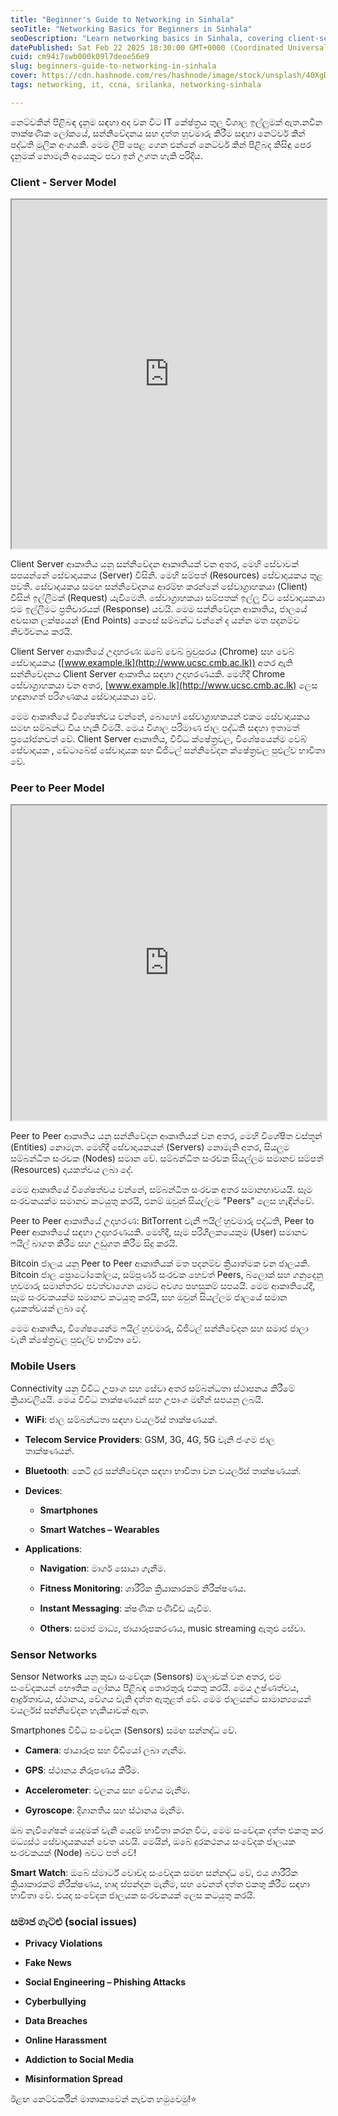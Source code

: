 ```yaml
---
title: "Beginner's Guide to Networking in Sinhala"
seoTitle: "Networking Basics for Beginners in Sinhala"
seoDescription: "Learn networking basics in Sinhala, covering client-server models, peer-to-peer systems, mobile connectivity, sensor networks, and social challenges"
datePublished: Sat Feb 22 2025 18:30:00 GMT+0000 (Coordinated Universal Time)
cuid: cm94i7swb000k09l7deoe56e9
slug: beginners-guide-to-networking-in-sinhala
cover: https://cdn.hashnode.com/res/hashnode/image/stock/unsplash/40XgDxBfYXM/upload/9d9a498d5b843606ad0cbfe893938d14.jpeg
tags: networking, it, ccna, srilanka, networking-sinhala

---
```


නෙට්වකින් පිළිබඳ දැනුම සඳහා අද වන විට IT කේෂ්ත්‍රය තුල විශාල ඉල්ලුමක් ඇත.නවීන තාක්ෂණික ලෝකයේ, සන්නිවේදනය සහ දත්ත හුවමාරු කිරීම සඳහා නෙට්වර් කින් පද්ධති මූලික අංගයකි. මෙම ලිපි පෙළ ගෙන එන්නේ නෙට්වර් කින් පිළිබද කිසිඳු පෙර දැනුමක් නොමැති අයෙකුට පවා ඉන් උගත හැකි පරිදිය.

### Client - Server Model

<iframe style="width:100%;height:558px" src="https://viewer.diagrams.net/?tags=%7B%7D&lightbox=1&highlight=0000ff&edit=_blank&layers=1&nav=1&title=Copy%20of%20network%20Diagram.drawio&transparent=1&dark=auto#R%3Cmxfile%20pages%3D%222%22%3E%3Cdiagram%20id%3D%22l8hXMBHkgcEJcSW0mbfh%22%20name%3D%22Page-1%22%3E7Vxdc5s4FP01eTQjJD7Eo53EbbftTmezM53uS0YG2VaDEQU5cfrrVwJhA8Kxm%2FqrduhMMVcg4J4j6d577Fyh69niXUbS6Wce0fgKgmhxhW6uILQdiOVOWZ5Li%2B%2F7pWGSsUiftDLcsZ9UG4G2zllE88aJgvNYsLRpDHmS0FA0bCTL%2BFPztDGPm3dNyYQahruQxKb1K4vEVFttL1g1vKdsMtW3xlC%2F34xUJ%2Bs3yack4k81E7q9QtcZ56L8NFtc01g5r%2FJLed1wTevywTKaiG0uwL3e%2B%2Bno7r9v4gOKoslfyY1v96CjH048V29MI%2BkAfZjwRO4GGZ8nEVX9AHnEMzHlE56Q%2BBPnqTTa0vidCvGs4SNzwaVpKmaxbs35PAvpF5qxGRU0u0tJyJKJbHRlI02ivkJqdT9pGbI41vcTJJtQsebiccyf%2BgmT3mY80Xcby2uvecyz4oVQRCgeh%2BopRMYfaK3FCzEdjWWL6UvtXuWMmkF79h3l8lGyZ3lCRmN568cmW4gm3WR53vLSL5zJW0BQDRAPlZfo4YF8z3Jqm%2Bs3e9SOLDupg93qF7q42W%2FgW25t87xmv9rH7X7lh9rbrkwFtX6FZuj8aTZ21b9OmhXbUWkWuBbCqy1okgO8mmWB5dmrrc1l97AkAwbJfptRm0jzIuN%2Bl1EAuICOuxgFgH0zuD4moxAKrABhN%2FCcwJaAALeJvR28jlIIuBbwbAcgF2Dfl8Q9Lqfg%2BU9c9ojYFHbTzLvtD49JM%2Bj5loeC1dZgA8TolRMXhhbywHKzD0Wy%2FsNH99vnwQeEIz%2F8%2B7sT3fofe%2FrujySeaz8ZpBvzRDSB8a7V%2BH%2BkmWAyWu3HbKLgFYpwS%2BsnMqLxF54zDf6IC8Fn8oS41RBKXKnse0B0P0tDjaR8LmKWSH5UkTYwuXRdbJ2LIMb2AMmWSUYiRlevozldmW9YJnsvHytRQ2nZWRV%2FF1SdklS5ZraYqLzDSqh44tlDbqXhS3RVjqGLFwlbtSLQpJqnj59WWYCvTdNa%2FF%2Bd1kXxBm9%2BlSRwM0k2wl4Ds5s4BvxNGDVUxjI1uB12gUJ%2BzjNqxSQtO0%2FV%2BKHZ7aPsPNePsQOkoNNCCnkGUm4HUmhfSKHNSHUAsRY0A5Ni8A5I%2BDAp1p16CFpsa9HtGEbmjI%2FBEJRYltmqOohIPl0ub22UGc99i8n8O7fyGclEOi1ZsgNoURtabA5CGx8QWmcztJV75JKrlsbNY267yfplvIub9fN0NS%2BT6mDMFgq6gX6em6kQqnTSV46AwzBKnAK8MZMRTGaF8o5wGBFB5K4AVe5pnksMGYnznq8cqIoGQ%2BCg%2B979nUL8%2FisR4bRnQ2ylMvDY%2FeSLOiZf1IU73hPu7mbcK7wNx6dVYCZt8lYszVeBXpMf5uy7fhCWQd6%2FRXyJavCymQRgGLOR%2FJ%2BEKvK6j4oVlSs3DIsZWC6W92HM55GVP052NAlvgZgNgVWVO%2Bqo%2Bd6eUPPOBbUnOrrPaSbh2CFibhMxF3YiZsJlu%2FuaXbEBz9nlWhEGwEddK2%2FfBcABR821AmT5%2FroikYNaw3TrXCtwmkRrr857zq4CYxb4VEakbbLJgSM2DO32Cj5jURQXrKQ5%2B0lGRVeginWL93MHV%2B6N6ksSMS85aW8TWCc7i6KMABmYI907ZIBcaTs1SD7zEZPOuxRIluWxF3KWw0Ji1iBuaP5wScPEyPirzGJDxr8%2FTMyU%2FyslmXJffjmogJZWEZiTFz4oKl3pvUdmKpVLRrna3RWh2sVAtJypNESeZw6cw05mb6L2uN1LvayaUQlu%2FiL6%2B441%2FVYlf1e6N24Fm4fTvbuZ6J4%2FE7fQvU%2BZiRjZ%2B5DGceAeRxrv5qFn8PDspfFTJl3guw31vEmO12rngWPXtXN4XMr55z%2F1baGcnzQLAdqHuB7Y%2BJTEddwRr7eI%2BaauH1hd96s47FTUddusEhosuUx5HfstqI4tr0OzemhA9aavb4Vt0Mb22Po6NMuQBrZvAvvu519U5ds14B3HBL6y7R54s9ZpAP9naLX7UthxG7JTUNjhFt91%2BjNg24fEjnETshOQ2C%2Fi9z6bNfaTzspgsA8ZPmjJW4eW4aH5HaoL0%2BGNSPrYOjw0vyB1YTp84DZ%2FXnJ0Hb769egF6%2FBGbeDYOjw0K0iXp8P7TvsHpUfW4WFXxeaidXgcNAfO0XV41FWp8WLlfFVxbaDi%2FZjzqqFX%2Bk9m0ACidFF4p2qXnyZq%2Fw%2F9Mae5qPqTz1d2WbaeEuYy7kQ%2BAEXdthWpegSAorzQKkAvyw47YEX7F5S2gwxW2HYHLZy90aKryPNrtLCDtbTIU57IAP6P4MUqH1mTweyRF9g5HC%2Fk4ervXJQJxeqvhaDb%2FwE%3D%3C%2Fdiagram%3E%3C%2Fmxfile%3E"></iframe>

Client Server ආකෘතිය යනු සන්නිවේදන ආකෘතියක් වන අතර, මෙහි සේවාවක් සපයන්නේ සේවාදායකය (Server) විසිනි. මෙහි සම්පත් (Resources) සේවාදායකය තුළ පවතී. සේවාදායකය සමඟ සන්නිවේදනය ආරම්භ කරන්නේ සේවාග්‍රාහකයා (Client) විසින් ඉල්ලීමක් (Request) යැවීමෙනි. සේවාග්‍රාහකයා සම්පතක් ඉල්ලූ විට සේවාදායකයා එම ඉල්ලීමට ප්‍රතිචාරයක් (Response) යවයි. මෙම සන්නිවේදන ආකෘතිය, ජාලයේ අවසාන ලක්ෂ්‍යයන් (End Points) කෙසේ සම්බන්ධ වන්නේ ද යන්න මත පදනම්ව නිර්වචනය කරයි.

Client Server ආකෘතියේ උදාහරණ: ඔබේ වෙබ් බ්‍රවුසරය (Chrome) සහ වෙබ් සේවාදායකය ([www.example.lk](http://www.ucsc.cmb.ac.lk)) අතර ඇති සන්නිවේදනය Client Server ආකෘතිය සඳහා උදාහරණයකි. මෙහිදී Chrome සේවාග්‍රාහකයා වන අතර, [www.example.lk](http://www.ucsc.cmb.ac.lk) ලෙස හඳුනාගත් පරිගණකය සේවාදායකයා වේ.

මෙම ආකෘතියේ විශේෂත්වය වන්නේ, බොහෝ සේවාග්‍රාහකයන් එකම සේවාදායකය සමඟ සම්බන්ධ විය හැකි වීමයී. මෙය විශාල පරිමාණ ජාල පද්ධති සඳහා ඉතාමත් ප්‍රයෝජනවත් වේ. Client Server ආකෘතිය, විවිධ ක්ෂේත්‍රවල, විශේෂයෙන්ම වෙබ් සේවාදායක , ඩේටාබේස් සේවාදායක සහ ඩිජිටල් සන්නිවේදන ක්ෂේත්‍රවල පුළුල්ව භාවිතා වේ.

### Peer to Peer Model

<iframe style="width:100%;height:504px" src="https://viewer.diagrams.net/?tags=%7B%7D&lightbox=1&highlight=0000ff&edit=_blank&layers=1&nav=1&title=network%20Diagram.drawio&page-id=msUhyH5I0bIgztbQy3Kw&transparent=1&dark=auto#R%3Cmxfile%3E%3Cdiagram%20id%3D%22l8hXMBHkgcEJcSW0mbfh%22%20name%3D%22Page-1%22%3E7Zxdc5s4FIZ%2FjS%2FNCIkPcWk7cdttu9PZ7Eyne5ORQbZpMKIgJ25%2F%2FUqAzIdw7bSpY2PTTIkPWAjpeSWdwwkDNFlt3qQkWX5kAY0GEASbAboZQGhayBI7afleWFwXFoZFGgblSZXhLvxBSyMoreswoFnjRM5YxMOkafRZHFOfN2wkTdlT87Q5i5pXTciCaoY7n0S69XMY8GVpNR2vOvCWhotleWkM3eLAiqiTyzvJliRgTzUTuh1AZwDRhgzQeCBtzR80SRnje09TJ682ExrJxlftWlx3%2BusFbO89pTF%2FoTLxcPh2Obv77wt%2Fh4Jg8Vd845pDWEKS8e%2Bq3WkguqH8GLNY7MYpW8cBleWIkscs5Uu2YDGJPjCWCKMpjF8p599LiMiaM2Fa8lVUHs3YOvXpJ5qGK8ppepcQP4wX4qAtDtI4GElequsJyzSMovJ6nKQLynd8eR6xp1Ecij4PWVxebS6%2BO2ERS%2FMbQgGheO7LWvCUPdDaEcfHdDbP27Hd3GUPyMaoGQ5r%2FKoL3lAm6px%2BF59TGok6PjbhJqVGFtvznneN6kqfWCiqDoGSv4OKK5TiR65jWLXNdpsVKDuoKOQZnO2pBrRxsxqea9i1zXGa1Si7%2BhergSbiG7VGP1Qq%2BbdytbywuFD%2FxTW35b9OceVbL8Xl2QbC1eY1GQfH0pZnOGa1tQVv91paQJPWb%2Bton1R%2BqrPf1REANqDzLh0BYN6MJ33UEUKe4SFse47lmaKjgd1E2PSOIiQEbAM4pgWQDbDrCnVflJJg%2Fycpc0ZMCrvF5dyOpn0UF3Rcw0FetTWghhgdZ5LC0EAO2G5mT6U1enhvf%2Fk4fodw4Pp%2Ff7WCW%2Ff9sLzZRxKty07XpDZnMW%2Fi6EzkWP9IUx4KX3gUhQsJNZcy21o%2FkBmNPrEsLJGfMc7ZSpwQtQ74gmYqyh6TspytoSZNtuZRGAtVKD8e6Aqa5FvnMg9jc4zEkUVKgpBWt1MqWZlvwlSUXlQrlgPItjDl3ecCXZJENs1qs5BRDSOm%2FImlD5mR%2BFuRylagm4aKNN3%2BhkxVyQg0FeOUn5%2BqYIRbmpa1MIQ6rUvYz3Df%2FxSTcD%2BTeymrsdPNqUZbk5qSDG0FNL6ddjFAfqxTakQkKQpP5OhA09tHUXhWVuOYYECrBQZyNDDsDjDQaYOB9oPR0e87GdEQyIemMfEfFvlaou5C5ttOmDoGCX0Wx2AKCnSKSJ%2F8EJBsuV2ytKEKWeYaoc%2FizMhWJOXJsoDymCShNklYH2JMfHYkWftJUr0hVm1ydbV%2FRDls5vs5XvnFRllSTXJEfZiHG0nKuKzPzZJzGeUeyeaEUz%2BIrZyVeSgWwanhiyvCaUA4EbucIbGnWSb4CEmUDWWgfSojq1Ngofvh%2FZ0E7P4z4f5yaEJsJGLt%2BoozGeqYyVAXZvikMbP3Y6bw0vo5Ua6EsIlLhUlWuSZNHPWpbPcQU7gl%2F%2BYeEarRFK5Ef0%2BjcCb%2BJ750Ae6DfDXEZGNO8%2BlMLHTu%2FYitAyN7XBx7RjsAEBMCQ8WU65C4zklD4vQFkic6u89oKoB4DUDsJiA27AREp8NUXzxRPLBGQ%2B9iHwEGwEVdq6aRDYAFtii1Ah0vC9KRYx8eMlx3V4DeQq0x60%2FFPjyrqZr2uq1f0Q5PG2o%2FFC5bW2JiwOJ7xs%2F2InAVBkGUa5Fm4Q8yy4sCyhnMm9MeD%2BwbWZaQX1Yo0TzE84yPv%2B7XPEigD6dqCj6jdb9KHKkR8JHNQtFXVwLanp%2FZCsd2xBDOkQA94nlDs4frIHBIfFF5%2Bnvii6eOgB5g%2FExJKnsru0KgQQBauQOePhPgM4SgK5jokJWM5MSzTO7ucl%2FmSoS2NlDDfkmE4%2BjDwjnODNc8w3m7lPoTsZQKvLIKth45Y27r0fMrpSLiljfW21TEbv3Z%2FdffAamIl6g%2FjMwTyFbEnn0R2Yrd6nM09fU%2BW%2FESpea5diOhscn4kdIZPcuspzPCixKa2%2F9p7oBkxovUHkAnkO%2FomfiC8x1xh9vfkuM14fFUEx5d5QH1K%2BHR1J9LaVBeMx5%2FSgZ2W2T0I%2BMRgv1kXFMeXxYlr41SP1Ieof7gS0PpmvP4ipMZUlHGGmeWpXOmbKfKmf50TePsPPLZXj3pEbcJ6U%2FSIzwgl%2F88KHnVrEeMm4T0JuvxIl76sT%2Ft8SKjJNA7gcxIr5X70vPMSKj%2FqcI1NfJAV7MfqZFQ%2FzuEa2rkDg%2FRbr5%2BoSepkerlZNfUyP0IaJHIfqRGQj08fk2N3A2B1X51mD4TnGFqJOwKR19TIw9aG3jNYaEnqZGqek0iItnX8mFZAwLn25qpA8Oiu0biBIiSTV4VdVz8tpD7f%2Bi3Nc24Kk%2FcQlFkcfSUEBPNiVwA8kduLVfOIQDkwczWs8NtkPOYELbfDmVaSIPQNDsotE6cwq4I9vMoNL2dFGYJi4VDfRYYVvGBHRGFU8AQW%2BeCYX7untfpKoe9epExuv0f%3C%2Fdiagram%3E%3Cdiagram%20id%3D%22msUhyH5I0bIgztbQy3Kw%22%20name%3D%22p2p%20model%22%3E3Vpbk6MoFP41eZyUirc8difZS9Xsbld1be3M0xQRkjhNxEHSSfbXLyiioj2xE3Pp7YeOHPCg5%2Fv4OIAjMN3sf2UwXf9BESYjx0L7EZiNHMd2nVD8SMuhsARBUBhWLEaqUWV4jv%2FFymgp6zZGOGs05JQSHqdNY0STBEe8YYOM0V2z2ZKSZq8pXOGW4TmCpG39J0Z8XVhDJ6jsv%2BF4tS57tv1JUbOBZWP1JtkaIrqrmcB8BKaMUl5cbfZTTGTwyrgU9%2F3yRq1%2BMIYT3ucGcniG3%2BdojiD9%2Fe%2BXdPlj%2B9fik%2FLyCslWvbB6WH4oI7CkCZ9SQlleBMv8bwQeXzHjsQjUA4lXiajjNK1ZP8MFJk80i3lMZe2Cck43ogExKiLx%2BFj4foTKjzas%2BYaIsi0u6ZaTOMFTDbIljMuYkNqD%2BRac2IGwZ5zRF1yrcWaBb8k7VgyiWLifxUy4KfpPKJNAqbtKjB1pWcNUxmCzX0lujxPMd5S9ZOM0Ur0%2FqyhllMgoP6pgihDg%2FZso2Rp7MWgw3WDODqKJHjGKLmq8eKq4q8hnW8q2rhEvUDao%2BL7SnitKiAvFincwxD3OEDNQUZxFdBzRTboVSGbfYIK%2BpZjF6RozSLIxgWlBlhrCKY0l7PNXEadM2RDM1hgptNv4HKVaN0NbPOtDLkF5J4q6yIX8he%2F5w4Dv%2BU3wgzb4kw7sfftC2PvHsb83FVhCNEFeF1AQuzZwBlaBIUAHTdCBdeshH9zJkDegXdgILW8gBS0m2VYAJnggvTfQ1wP8VmM%2BvE%2FwLeCHk87ZXSckV6bFAOADY7J3O2b7q4JfZt0fSfENWegap3em%2BCBswq5zvpspvt1jHYAT9CAXVHnsEtwEitFtgvTYxfuYf1E18vqrtI89VZrta81mh1rhSYiGeCHJggJpQncPSSyWUgVmub9EvPCXeqHmXRYr93npUC%2BZHRQviVFrDWhAKRadkK0w%2F1kIuyGvQep1IFraGCbiJV%2Bbj9EFs%2BrhScrnTxgVGkzJ6JZFWN1VXySajszpCBiOiji0HOWs0699BhHBRYhYke9rjZbnEbE%2Fd4rg3yt37InBHRPyvtyxw4kIc2cyc4Q9Ak54qDXLk4PsIvzqsZy9gdBpUbPGIF9M1oQNTMAp0nYeZY%2FKXXhLyjqWsWTyTpU7MwFzvevKnXeXdLwwd%2Fxbcsc1INc7ze%2Fljmc66il2g3Gnx%2B7MO7hzYcxt65ag6034t7DqC7pOwUtH7pVB77E3czXQj%2BY14YcQBGMycb3wREEwdm%2BBuVy7NDcmH4kbwUfgBjByY%2FfU3NicdYC5QLswN0r9GyrRqPJVJxxgHd7FNX1eeonFVg%2FiuTcVJWPCOnW%2Bco356srTlQalxjKBYXluKrfg6IomkMwrq0G1qs1nKncaczp8x5wf1McCcMtpk6tDrfoHJJ17Hul6s%2BmsXUBn2M2X%2F%2FMK1DeSBhsYLnonDZ7hKDQcXXqEOh2Y%2B4RL%2FGj%2BoBX4%2Fo8tLSs%2BZfnoexANHC%2Fd59CW9eJqJX%2BfsBhK8nsd8U9d%2F4k53bEXcaU%2BFSq6Eo9e9Fbc2GIdx3vepFrr1MA8ltjECBVygsWjwkXuyipPnvLgeo8jbyZ9CQUpXqeYeBrnCIrl9UMHZVKBO%2BckQOQFTfTbBwF6i6LOYlPGh5OAgffHqjxB5wVai4dIEu5V6m%2BmS4acOKfujJkCp79KOFuXRLH66K1oXn06COb%2FAQ%3D%3D%3C%2Fdiagram%3E%3C%2Fmxfile%3E"></iframe>

Peer to Peer ආකෘතිය යනු සන්නිවේදන ආකෘතියක් වන අතර, මෙහි විශේෂිත වස්තූන් (Entities) නොමැත. මෙහිදී සේවාදායකයන් (Servers) නොමැති අතර, සියලුම සම්බන්ධිත සංරචක (Nodes) සමාන වේ. සම්බන්ධිත සංරචක සියල්ලම සමානව සම්පත් (Resources) දායකත්වය ලබා දේ.

මෙම ආකෘතියේ විශේෂත්වය වන්නේ, සම්බන්ධිත සංරචක අතර සමානභාවයයි. සෑම සංරචකයක්ම සමානව කටයුතු කරයි, එනම් ඔවුන් සියල්ලම "Peers" ලෙස හැඳින්වේ.

Peer to Peer ආකෘතියේ උදාහරණ: BitTorrent වැනි ෆයිල් හුවමාරු පද්ධති, Peer to Peer ආකෘතියේ සඳහා උදාහරණයකි. මෙහිදී, සෑම පරිශීලකයෙකුම (User) සමානව ෆයිල් බාගත කිරීම සහ උඩුගත කිරීම සිදු කරයි.

Bitcoin ජාලය යනු Peer to Peer ආකෘතියක් මත පදනම්ව ක්‍රියාත්මක වන ජාලයකි. Bitcoin ජාල ප්‍රොටෝකෝලය, සම්පූර්ණ සංරචක හෙවත් Peers, බ්ලොක් සහ ගනුදෙනු හුවමාරු සමාන්තරව පවත්වාගෙන යාමට අවශ්‍ය පහසුකම් සපයයි. මෙම ආකෘතියේදී, සෑම සංරචකයක්ම සමානව කටයුතු කරයි, සහ ඔවුන් සියල්ලම ජාලයේ සමාන දායකත්වයක් ලබා දේ.

මෙම ආකෘතිය, විශේෂයෙන්ම ෆයිල් හුවමාරු, ඩිජිටල් සන්නිවේදන සහ සමාජ ජාලා වැනි ක්ෂේත්‍රවල පුළුල්ව භාවිතා වේ.

### Mobile Users

Connectivity යනු විවිධ උපාංග සහ සේවා අතර සම්බන්ධතා ස්ථාපනය කිරීමේ ක්‍රියාවලියයි. මෙය විවිධ තාක්ෂණයන් සහ උපාංග මඟින් සපයනු ලබයි.

* **WiFi**: ජාල සම්බන්ධතා සඳහා වයර්ලස් තාක්ෂණයක්.
    
* **Telecom Service Providers**: GSM, 3G, 4G, 5G වැනි ජංගම ජාල තාක්ෂණයන්.
    
* **Bluetooth**: කෙටි දුර සන්නිවේදන සඳහා භාවිතා වන වයර්ලස් තාක්ෂණයක්.
    
* **Devices**:
    
    * **Smartphones**
        
    * **Smart Watches – Wearables**
        
* **Applications**:
    
    * **Navigation**: මාර්ග සොයා ගැනීම.
        
    * **Fitness Monitoring**: ශාරීරික ක්‍රියාකාරකම් නිරීක්ෂණය.
        
    * **Instant Messaging**: ක්ෂණික පණිවිඩ යැවීම.
        
    * **Others**: සමාජ මාධ්‍ය, ඡායාරූපකරණය, music streaming ඇතුළු සේවා.
        

### Sensor Networks

Sensor Networks යනු කුඩා සංවේදක (Sensors) මාලාවක් වන අතර, එම සංවේදකයන් භෞතික ලෝකය පිළිබඳ තොරතුරු එකතු කරයි. මෙය උෂ්ණත්වය, ආර්ද්‍රතාවය, ස්ථානය, වේගය වැනි දත්ත ඇතුළත් වේ. මෙම ජාලයන්ට සාමාන්‍යයෙන් වයර්ලස් සන්නිවේදන හැකියාවක් ඇත.

Smartphones විවිධ සංවේදක (Sensors) සමඟ සන්නද්ධ වේ.

* **Camera**: ඡායාරූප සහ වීඩියෝ ලබා ගැනීම.
    
* **GPS**: ස්ථානය නිරූපණය කිරීම.
    
* **Accelerometer**: චලනය සහ වේගය මැනීම.
    
* **Gyroscope**: දිශානතිය සහ ස්ථානය මැනීම.
    

ඔබ නැවිගේෂන් යෙදුමක් වැනි යෙදුම් භාවිතා කරන විට, මෙම සංවේදක දත්ත එකතු කර මධ්‍යස්ථ සේවාදායකයන් වෙත යවයි. මෙයින්, ඔබේ දුරකථනය සංවේදක ජාලයක සංරචකයක් (Node) බවට පත් වේ!

**Smart Watch**: ඔබේ ස්මාර්ට් වොච්ද සංවේදක සමඟ සන්නද්ධ වේ, එය ශාරීරික ක්‍රියාකාරකම් නිරීක්ෂණය, හෘද ස්පන්දන මැනීම, සහ වෙනත් දත්ත එකතු කිරීම සඳහා භාවිතා වේ. එයද සංවේදක ජාලයක සංරචකයක් ලෙස කටයුතු කරයි.

### සමාජ ගැටළු (social issues)

* **Privacy Violations**
    
* **Fake News**
    
* **Social Engineering – Phishing Attacks**
    
* **Cyberbullying**
    
* **Data Breaches**
    
* **Online Harassment**
    
* **Addiction to Social Media**
    
* **Misinformation Spread**
    

ඊළඟ නෙට්වර්කින් මාතෘකාවෙන් නැවත හමුවෙමු!⭐